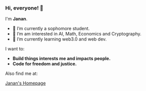 ### Hi, everyone! 👋

I'm **Janan**.

- 🔭 I’m currently a sophomore student.
- 🌱 I’m am interested in AI, Math, Economics and Cryptography.
- 👯 I’m currently learning web3.0 and web dev.

I want to:
* **Build things interests me and impacts people.**
* **Code for freedom and justice.**

Also find me at:

[Janan's Homepage](https://janan.notelet.so)

<!--
test github-flavored markdown
-->


